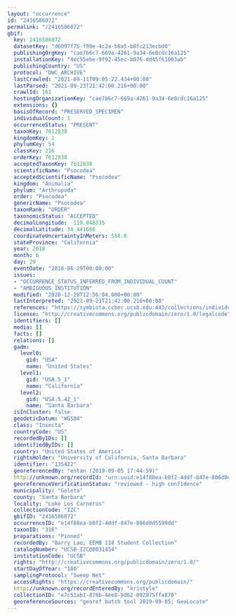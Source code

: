 ```yaml
---
layout: "occurrence"
id: "2416586072"
permalink: "/2416586072"
gbif:
  key: 2416586072
  datasetKey: "d6097f75-f99e-4c2a-b8a5-b0fc213ecbd0"
  publishingOrgKey: "cae7b6c7-669a-4261-9a34-6e8cdc16a125"
  installationKey: "4ec55ebe-9f92-45ec-b076-dd45f61003ab"
  publishingCountry: "US"
  protocol: "DWC_ARCHIVE"
  lastCrawled: "2021-09-11T09:05:22.434+00:00"
  lastParsed: "2021-09-23T21:42:00.216+00:00"
  crawlId: 161
  hostingOrganizationKey: "cae7b6c7-669a-4261-9a34-6e8cdc16a125"
  extensions: {}
  basisOfRecord: "PRESERVED_SPECIMEN"
  individualCount: 1
  occurrenceStatus: "PRESENT"
  taxonKey: 7612838
  kingdomKey: 1
  phylumKey: 54
  classKey: 216
  orderKey: 7612838
  acceptedTaxonKey: 7612838
  scientificName: "Psocodea"
  acceptedScientificName: "Psocodea"
  kingdom: "Animalia"
  phylum: "Arthropoda"
  order: "Psocodea"
  genericName: "Psocodea"
  taxonRank: "ORDER"
  taxonomicStatus: "ACCEPTED"
  decimalLongitude: -119.848335
  decimalLatitude: 34.441666
  coordinateUncertaintyInMeters: 588.0
  stateProvince: "California"
  year: 2018
  month: 6
  day: 29
  eventDate: "2018-06-29T00:00:00"
  issues:
  - "OCCURRENCE_STATUS_INFERRED_FROM_INDIVIDUAL_COUNT"
  - "AMBIGUOUS_INSTITUTION"
  modified: "2020-12-28T12:56:04.000+00:00"
  lastInterpreted: "2021-09-23T21:42:00.216+00:00"
  references: "https://symbiota.ccber.ucsb.edu:443/collections/individual/index.php?occid=135422"
  license: "http://creativecommons.org/publicdomain/zero/1.0/legalcode"
  identifiers: []
  media: []
  facts: []
  relations: []
  gadm:
    level0:
      gid: "USA"
      name: "United States"
    level1:
      gid: "USA.5_1"
      name: "California"
    level2:
      gid: "USA.5.42_1"
      name: "Santa Barbara"
  isInCluster: false
  geodeticDatum: "WGS84"
  class: "Insecta"
  countryCode: "US"
  recordedByIDs: []
  identifiedByIDs: []
  country: "United States of America"
  rightsHolder: "University of California, Santa Barbara"
  identifier: "135422"
  georeferencedBy: "entan (2019-09-05 17:44:59)"
  http://unknown.org/recordId: "urn:uuid:e14f88ea-b0f2-4ddf-847e-806d0d5599dd"
  georeferenceVerificationStatus: "reviewed - high confidence"
  municipality: "Goleta"
  county: "Santa Barbara"
  locality: "Lake Los Carneros"
  collectionCode: "IZC"
  gbifID: "2416586072"
  occurrenceID: "e14f88ea-b0f2-4ddf-847e-806d0d5599dd"
  taxonID: "316"
  preparations: "Pinned"
  recordedBy: "Barry Lao; EEMB 118 Student Collection"
  catalogNumber: "UCSB-IZC00031454"
  institutionCode: "UCSB"
  rights: "http://creativecommons.org/publicdomain/zero/1.0/"
  startDayOfYear: "180"
  samplingProtocol: "Sweep Net"
  accessRights: "https://creativecommons.org/publicdomain/"
  http://unknown.org/recordEnteredBy: "kristyle"
  collectionID: "e7c51ab1-870b-4ee8-9d62-092875ffa870"
  georeferenceSources: "georef batch tool 2019-09-05; GeoLocate"
---
```

